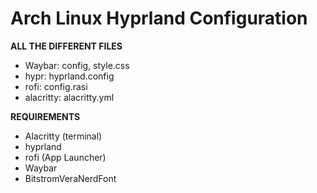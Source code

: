 # Arch Linux Hyprland Configuration

**ALL THE DIFFERENT FILES**
*  Waybar:
     config,
     style.css
*  hypr:
     hyprland.config
*  rofi:
     config.rasi
*  alacritty:
     alacritty.yml

**REQUIREMENTS**
-  Alacritty (terminal)
-  hyprland
-  rofi (App Launcher)
-  Waybar
-  BitstromVeraNerdFont
